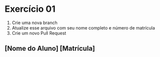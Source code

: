 # Exercício 01

1. Crie uma nova branch
2. Atualize esse arquivo com seu nome completo e número de matrícula
2. Crie um novo Pull Request

## [Nome do Aluno] [Matrícula]
